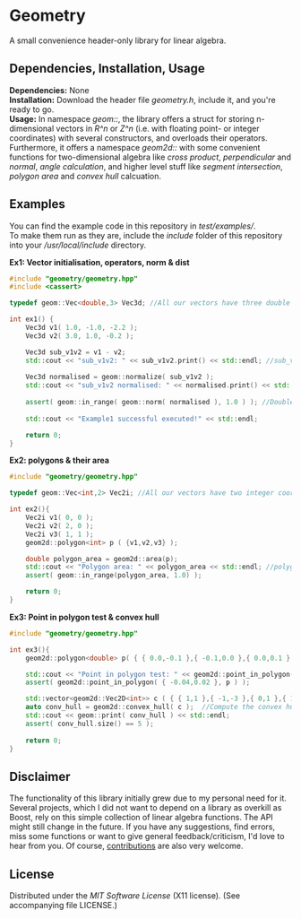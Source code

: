 # Geometry
A small convenience header-only library for linear algebra.  

## Dependencies, Installation, Usage  
**Dependencies:** None  
**Installation:** Download the header file *geometry.h*, include it, and you're ready to go.  
**Usage:** In namespace *geom::*, the library offers a struct for storing n-dimensional vectors in *R^n* or *Z^n* (i.e. with floating point- or integer coordinates) with several constructors, and overloads their operators.  
Furthermore, it offers a namespace *geom2d::* with some convenient functions for two-dimensional algebra like *cross product*, *perpendicular* and *normal*, *angle calculation*, and higher level stuff like *segment intersection*, *polygon area* and *convex hull* calcuation.


## Examples  
You can find the example code in this repository in *test/examples/*.  
To make them run as they are, include the *include* folder of this repository into your */usr/local/include* directory.

**Ex1: Vector initialisation, operators, norm & dist**  
```cpp
#include "geometry/geometry.hpp"
#include <cassert>

typedef geom::Vec<double,3> Vec3d; //All our vectors have three double coordinates

int ex1() {
	Vec3d v1( 1.0, -1.0, -2.2 );
	Vec3d v2( 3.0, 1.0, -0.2 );

	Vec3d sub_v1v2 = v1 - v2;
	std::cout << "sub_v1v2: " << sub_v1v2.print() << std::endl; //sub_v1v2 == (-2.0, -2.0, -2.0 )
	
	Vec3d normalised = geom::normalize( sub_v1v2 );
	std::cout << "sub_v1v2 normalised: " << normalised.print() << std::endl; //normalised ==(-sqrt(1/3), -sqrt(1/3), -sqrt(1/3)
	
	assert( geom::in_range( geom::norm( normalised ), 1.0 ) ); //Double calculation isn't exact! Therefor, check result up to double precision
	
	std::cout << "Example1 successful executed!" << std::endl;

	return 0;
}
```


**Ex2: polygons & their area**  
```cpp
#include "geometry/geometry.hpp"

typedef geom::Vec<int,2> Vec2i; //All our vectors have two integer coordinates

int ex2(){
	Vec2i v1( 0, 0 );
	Vec2i v2( 2, 0 );
	Vec2i v3( 1, 1 );
	geom2d::polygon<int> p ( {v1,v2,v3} );

	double polygon_area = geom2d::area(p);
	std::cout << "Polygon area: " << polygon_area << std::endl; //polygon_area == 1
	assert( geom::in_range(polygon_area, 1.0) );

	return 0;
}
```


**Ex3: Point in polygon test & convex hull**  
```cpp
#include "geometry/geometry.hpp"

int ex3(){
	geom2d::polygon<double> p( { { 0.0,-0.1 },{ -0.1,0.0 },{ 0.0,0.1 },{ 0.1,0.0 } } );

	std::cout << "Point in polygon test: " << geom2d::point_in_polygon( { -0.04,0.02 }, p ) << std::endl; //Check if a point is in polygon
	assert( geom2d::point_in_polygon( { -0.04,0.02 }, p ) );

	std::vector<geom2d::Vec2D<int>> c ( { { 1,1 },{ -1,-3 },{ 0,1 },{ 10,10 },{ 2,-1 },{ -1,5 },{ -3,-5 },{ 3,-1 },{ 5,6 },{ 8,8 },{ 2,4 },{ 0,5 } } );
	auto conv_hull = geom2d::convex_hull( c );  //Compute the convex hull of a set of 2d-points, yielding a polygon conv_hull
	std::cout << geom::print( conv_hull ) << std::endl;
	assert( conv_hull.size() == 5 );
	
	return 0;
}
```


## Disclaimer  
The functionality of this library initially grew due to my personal need for it. Several projects, which I did not want to depend on a library as overkill as Boost, rely on this simple collection of linear algebra functions. The API might still change in the future. If you have any suggestions, find errors, miss some functions or want to give general feedback/criticism, I'd love to hear from you. Of course, [contributions](https://github.com/CrikeeIP/Geometry/pulls) are also very welcome.

## License  
Distributed under the *MIT Software License* (X11 license). (See accompanying file LICENSE.)
